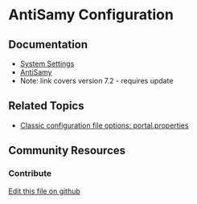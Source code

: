 # AntiSamy Configuration

## Documentation

* [System Settings](https://learn.liferay.com/dxp/7.x/en/system-administration/system_settings.html)
* [AntiSamy](https://portal.liferay.dev/docs/7-2/deploy/-/knowledge_base/d/antisamy)
* Note: link covers version 7.2 - requires update

## Related Topics

* [Classic configuration file options: portal.properties](https://docs.liferay.com/portal/7.3-latest/propertiesdoc/portal.properties.html)

## Community Resources


### Contribute

[Edit this file on github](https://github.com/olafk/controlpanel-documentation-docs/blob/master/md/73en/com_liferay_configuration_admin_web_portlet_SystemSettingsPortlet/com.liferay.portal.security.antisamy.configuration.AntiSamyConfiguration.md)

